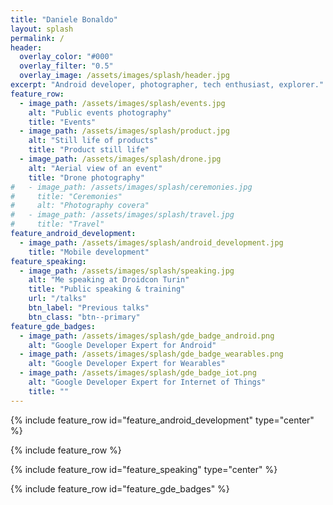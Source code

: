 ```yaml
---
title: "Daniele Bonaldo"
layout: splash
permalink: /
header:
  overlay_color: "#000"
  overlay_filter: "0.5"
  overlay_image: /assets/images/splash/header.jpg
excerpt: "Android developer, photographer, tech enthusiast, explorer."
feature_row:
  - image_path: /assets/images/splash/events.jpg
    alt: "Public events photography"
    title: "Events"
  - image_path: /assets/images/splash/product.jpg
    alt: "Still life of products"
    title: "Product still life"
  - image_path: /assets/images/splash/drone.jpg
    alt: "Aerial view of an event"
    title: "Drone photography"
#   - image_path: /assets/images/splash/ceremonies.jpg
#     title: "Ceremonies"
#     alt: "Photography covera"
#   - image_path: /assets/images/splash/travel.jpg
#     title: "Travel"
feature_android_development:
  - image_path: /assets/images/splash/android_development.jpg
    title: "Mobile development"
feature_speaking:
  - image_path: /assets/images/splash/speaking.jpg
    alt: "Me speaking at Droidcon Turin"
    title: "Public speaking & training"
    url: "/talks"
    btn_label: "Previous talks"
    btn_class: "btn--primary"
feature_gde_badges:
  - image_path: /assets/images/splash/gde_badge_android.png
    alt: "Google Developer Expert for Android"
  - image_path: /assets/images/splash/gde_badge_wearables.png
    alt: "Google Developer Expert for Wearables"
  - image_path: /assets/images/splash/gde_badge_iot.png
    alt: "Google Developer Expert for Internet of Things"
    title: ""
---
```


{% include feature_row id="feature_android_development" type="center" %}

{% include feature_row %}

{% include feature_row id="feature_speaking" type="center" %}

{% include feature_row id="feature_gde_badges" %}
